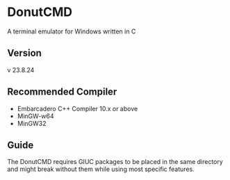 # DonutCMD
 A terminal emulator for Windows written in C
## Version
v 23.8.24
## Recommended Compiler
* Embarcadero C++ Compiler 10.x or above
* MinGW-w64
* MinGW32
## Guide
The DonutCMD requires GIUC packages to be placed in the same directory and might break without them while using most specific features.
